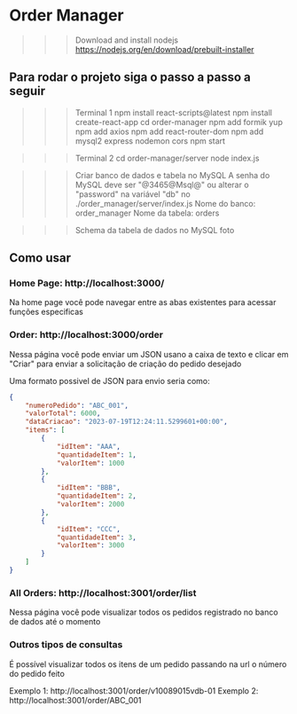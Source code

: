 # Order Manager

>>> Download and install nodejs
https://nodejs.org/en/download/prebuilt-installer

## Para rodar o projeto siga o passo a passo a seguir

>>> Terminal 1
> npm install react-scripts@latest
> npm install create-react-app
> cd order-manager
> npm add formik yup
> npm add axios
> npm add react-router-dom
> npm add mysql2 express nodemon cors
> npm start

>>> Terminal 2
> cd order-manager/server
> node index.js

>>> Criar banco de dados e tabela no MySQL
> A senha do MySQL deve ser "@3465@Msql@" ou alterar o "password" na variável "db" no ./order_manager/server/index.js
> Nome do banco: order_manager
> Nome da tabela: orders

>>> Schema da tabela de dados no MySQL
> foto


## Como usar

### Home Page: http://localhost:3000/
Na home page você pode navegar entre as abas existentes para acessar funções especificas

### Order: http://localhost:3000/order
Nessa página você pode enviar um JSON usano a caixa de texto e clicar em "Criar" para enviar a solicitação de criação do pedido desejado

Uma formato possivel de JSON para envio seria como:
```json
{
    "numeroPedido": "ABC_001",
    "valorTotal": 6000,
    "dataCriacao": "2023-07-19T12:24:11.5299601+00:00",
    "items": [
        {
            "idItem": "AAA",
            "quantidadeItem": 1,
            "valorItem": 1000
        },
        {
            "idItem": "BBB",
            "quantidadeItem": 2,
            "valorItem": 2000
        },
        {
            "idItem": "CCC",
            "quantidadeItem": 3,
            "valorItem": 3000
        }
    ]
}
```

### All Orders: http://localhost:3001/order/list
Nessa página você pode visualizar todos os pedidos registrado no banco de dados até o momento

### Outros tipos de consultas

É possível visualizar todos os itens de um pedido passando na url o número do pedido feito

Exemplo 1:  http://localhost:3001/order/v10089015vdb-01
Exemplo 2: http://localhost:3001/order/ABC_001
